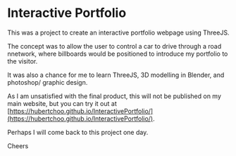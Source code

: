 # Interactive Portfolio

This was a project to create an interactive portfolio webpage using ThreeJS. 

The concept was to allow the user to control a car to drive through a road nnetwork, where billboards would be positioned to introduce my portfolio to the visitor.

It was also a chance for me to learn ThreeJS, 3D modelling in Blender, and photoshop/ graphic design.

As I am unsatisfied with the final product, this will not be published on my main website, but you can try it out at [https://hubertchoo.github.io/InteractivePortfolio/](https://hubertchoo.github.io/InteractivePortfolio/).

Perhaps I will come back to this project one day.

Cheers

